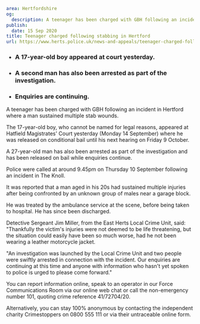 ```yaml
area: Hertfordshire
og:
  description: A teenager has been charged with GBH following an incident in Hertford where a man sustained multiple stab wounds.
publish:
  date: 15 Sep 2020
title: Teenager charged following stabbing in Hertford
url: https://www.herts.police.uk/news-and-appeals/teenager-charged-following-stabbing-in-hertford-0621
```

* ### A 17-year-old boy appeared at court yesterday.

 * ### A second man has also been arrested as part of the investigation.

 * ### Enquiries are continuing.

A teenager has been charged with GBH following an incident in Hertford where a man sustained multiple stab wounds.

The 17-year-old boy, who cannot be named for legal reasons, appeared at Hatfield Magistrates' Court yesterday (Monday 14 September) where he was released on conditional bail until his next hearing on Friday 9 October.

A 27-year-old man has also been arrested as part of the investigation and has been released on bail while enquiries continue.

Police were called at around 9.45pm on Thursday 10 September following an incident in The Knoll.

It was reported that a man aged in his 20s had sustained multiple injuries after being confronted by an unknown group of males near a garage block.

He was treated by the ambulance service at the scene, before being taken to hospital. He has since been discharged.

Detective Sergeant Jim Miller, from the East Herts Local Crime Unit, said: "Thankfully the victim's injuries were not deemed to be life threatening, but the situation could easily have been so much worse, had he not been wearing a leather motorcycle jacket.

"An investigation was launched by the Local Crime Unit and two people were swiftly arrested in connection with the incident. Our enquiries are continuing at this time and anyone with information who hasn't yet spoken to police is urged to please come forward."

You can report information online, speak to an operator in our Force Communications Room via our online web chat or call the non-emergency number 101, quoting crime reference 41/72704/20.

Alternatively, you can stay 100% anonymous by contacting the independent charity Crimestoppers on 0800 555 111 or via their untraceable online form.
